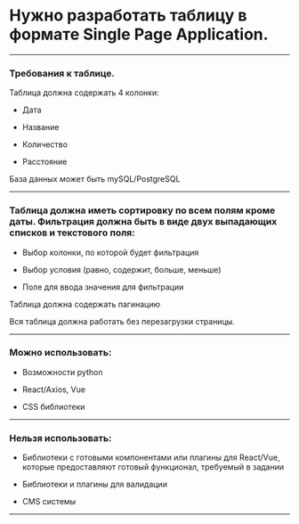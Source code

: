 
# Нужно разработать таблицу в формате Single Page Application.
___

### Требования к таблице.

Таблица должна содержать 4 колонки:

* Дата

* Название

* Количество

* Расстояние

База данных может быть mySQL/PostgreSQL
___

### Таблица должна иметь сортировку по всем полям кроме даты. Фильтрация должна быть в виде двух выпадающих списков и текстового поля:

* Выбор колонки, по которой будет фильтрация

* Выбор условия (равно, содержит, больше, меньше)

* Поле для ввода значения для фильтрации

Таблица должна содержать пагинацию

Вся таблица должна работать без перезагрузки страницы.
___

### Можно использовать:

* Возможности python

* React/Axios, Vue

* CSS библиотеки
___

### Нельзя использовать:

* Библиотеки с готовыми компонентами или плагины для React/Vue, которые предоставляют готовый функционал, требуемый в задании

* Библиотеки и плагины для валидации

* CMS системы
___
